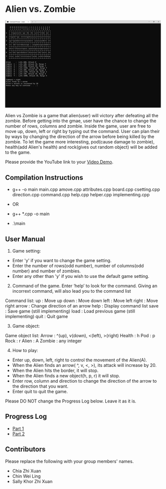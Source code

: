# Alien vs. Zombie

<img title="alien vs zombie" alt="program" src="/h/image.png">

Alien vs Zombie is a game that alien(user) will victory after defeating all the zombie. 
Before getting into the gmae, user have the chance to change the number of rows, columns and zombie.
Inside the game, user are free to move up, down, left or right by typing out the command.
User can plan their by ways by changing the direction of the arrow before being killed by the zombie.
To let the game more interesting, pod(cause damage to zombie), health(add Alien's health) 
and rock(gives out random object) will be added to the game.

Please provide the YouTube link to your [Video Demo](https://youtu.be/UxfT_eHzWsQ).

## Compilation Instructions

- g++ -o main main.cpp amove.cpp attributes.cpp board.cpp csetting.cpp direction.cpp command.cpp help.cpp helper.cpp implementing.cpp
-  OR
- g++ *.cpp -o main
  
- .\main

## User Manual

1. Game setting:
- Enter 'y' if you want to change the game setting. 
- Enter the number of rows(odd number), number of columns(odd number) and number of zombies. 
- Enter any other than 'y' if you wish to use the default game setting.

2. Command of the game.
Enter ‘help’ to look for the command.
Giving an incorrext command, will also lead you to the command list

Command list: 
up     : Move up
down   : Move down
left   : Move left
right  : Move right
arrow  : Change direction of an arrow
help   : Display command list
save   : Save game           (still implementing)
load   : Load previous game  (still implementing)
quit   : Quit game

3. Game object:

Game object list:
Arrow   : ^(up), v(down), <(left), >(right)
Health  : h
Pod     : p
Rock    : r
Alien   : A
Zombie  : any integer

4. How to play:
- Enter up, down, left, right to control the movement of the Alien(A).
- When the Alien finds an arrow( ^, v, <, >), its attack will increase by 20.
- When the Alien hits the border, it will stop.
- When the Alien finds a new object(h, p, r) it will stop.
- Enter row, column and direction to change the direction of the arrow to the direction that you want.
- Enter quit to quit the game.

Please DO NOT change the Progress Log below. Leave it as it is.

## Progress Log

- [Part 1](PART1.md)
- [Part 2](PART2.md)

## Contributors

Please replace the following with your group members' names. 

- Chia Zhi Xuan
- Chin Wei Ling
- Sally Khor Zhi Xuan


